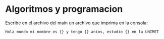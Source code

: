 # Algoritmos y programacion 

 Escribe en el archivo del main un archivo que imprima en la consola:
 
 ```
Hola mundo mi nombre es {} y tengo {} anios, estudio {} en la UNIMET 
 ```